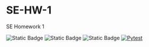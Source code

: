 # SE-HW-1
SE Homework 1

![Static Badge](https://img.shields.io/badge/Language-Python-blue)
![Static Badge](https://img.shields.io/badge/License-Mozilla_Public_License_2.0-green)
![Static Badge](https://img.shields.io/badge/Platform-Linux-red)
[![Pytest](https://github.com/SE-Fall2024/SE-HW-1/actions/workflows/python-app.yml/badge.svg)](https://github.com/SE-Fall2024/SE-HW-1/actions/workflows/python-app.yml)
